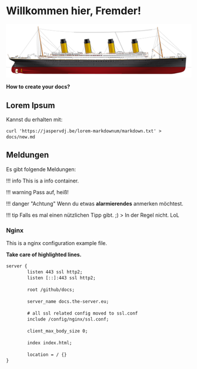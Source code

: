# Willkommen hier, Fremder!

![titanic](assets/images/titanic.png)

**How to create your docs?**

## Lorem Ipsum

Kannst du erhalten mit:

```
curl 'https://jaspervdj.be/lorem-markdownum/markdown.txt' > docs/new.md
```

## Meldungen

Es gibt folgende Meldungen:

!!! info
	This is a info container.

!!! warning
	Pass auf, heiß!

!!! danger "Achtung"
    Wenn du etwas **alarmierendes** anmerken möchtest.

!!! tip
    Falls es mal einen nützlichen Tipp gibt. ;)
    > In der Regel nicht. LoL

### Nginx

This is a nginx configuration example file.

**Take care of highlighted lines.**

``` hl_lines="5 7"
server {
        listen 443 ssl http2;
        listen [::]:443 ssl http2;

        root /github/docs;

        server_name docs.the-server.eu;

        # all ssl related config moved to ssl.conf
        include /config/nginx/ssl.conf;

        client_max_body_size 0;

        index index.html;

        location = / {}
}
```
